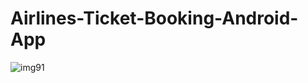 # Airlines-Ticket-Booking-Android-App
![img91](https://github.com/Mominur1811/Airlines-Ticket-Booking-Android-App/assets/106261454/9172472a-6f84-4eed-87cd-8c867db1d1ef)
